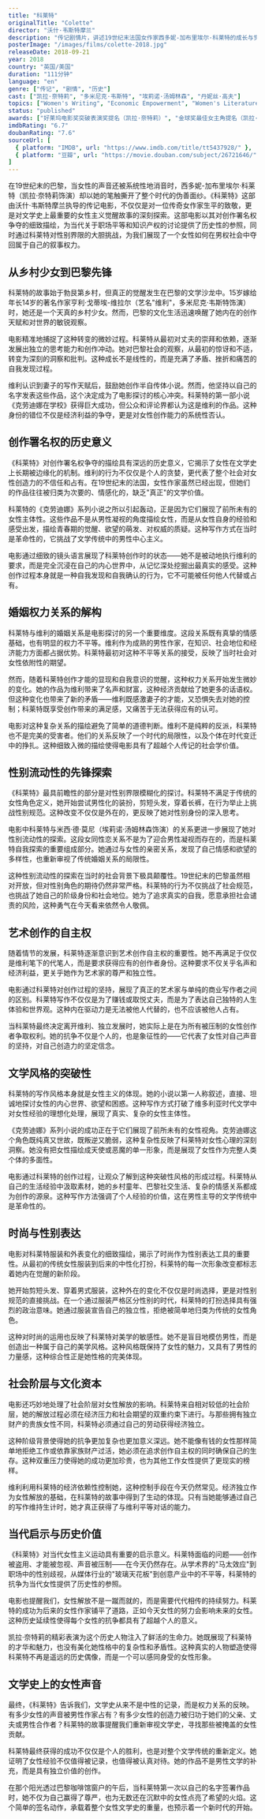 ```yaml
---
title: "科莱特"
originalTitle: "Colette"
director: "沃什·韦斯特摩兰"
description: "传记剧情片，讲述19世纪末法国女作家西多妮-加布里埃尔·科莱特的成长与觉醒。凯拉·奈特莉精彩演绎了这位挑战性别规范、争取创作署名权、探索性别流动性的先锋女性作家的传奇人生。"
posterImage: "/images/films/colette-2018.jpg"
releaseDate: 2018-09-21
year: 2018
country: "英国/美国"
duration: "111分钟"
language: "en"
genre: ["传记", "剧情", "历史"]
cast: ["凯拉·奈特莉", "多米尼克·韦斯特", "埃莉诺·汤姆林森", "丹妮丝·高夫"]
topics: ["Women's Writing", "Economic Empowerment", "Women's Literature", "Queer Identity", "Patriarchy Critique", "Feminist Art", "First Wave Feminism"]
status: "published"
awards: ["好莱坞电影奖突破表演奖提名（凯拉·奈特莉）", "金球奖最佳女主角提名（凯拉·奈特莉）"]
imdbRating: "6.7"
doubanRating: "7.6"
sourceUrl: [
  { platform: "IMDB", url: "https://www.imdb.com/title/tt5437928/" },
  { platform: "豆瓣", url: "https://movie.douban.com/subject/26721646/" }
]
---
```


在19世纪末的巴黎，当女性的声音还被系统性地消音时，西多妮-加布里埃尔·科莱特（凯拉·奈特莉饰演）却以她的笔触撕开了整个时代的伪善面纱。《科莱特》这部由沃什·韦斯特摩兰执导的传记电影，不仅仅是对一位传奇女作家生平的致敬，更是对文学史上最重要的女性主义觉醒故事的深刻探索。这部电影以其对创作署名权争夺的细致描绘，为当代关于职场平等和知识产权的讨论提供了历史性的参照，同时通过科莱特对性别界限的大胆挑战，为我们展现了一个女性如何在男权社会中夺回属于自己的叙事权力。

## 从乡村少女到巴黎先锋

科莱特的故事始于勃艮第乡村，但真正的觉醒发生在巴黎的文学沙龙中。15岁嫁给年长14岁的著名作家亨利·戈蒂埃-维拉尔（艺名"维利"，多米尼克·韦斯特饰演）时，她还是一个天真的乡村少女。然而，巴黎的文化生活迅速唤醒了她内在的创作天赋和对世界的敏锐观察。

电影精准地捕捉了这种转变的微妙过程。科莱特从最初对丈夫的崇拜和依赖，逐渐发展出独立的思考能力和创作冲动。她对巴黎社会的观察，从最初的惊讶和不适，转变为深刻的洞察和批判。这种成长不是线性的，而是充满了矛盾、挫折和痛苦的自我发现过程。

维利认识到妻子的写作天赋后，鼓励她创作半自传体小说。然而，他坚持以自己的名字发表这些作品，这个决定成为了电影探讨的核心冲突。科莱特的第一部小说《克劳迪娜在学校》获得巨大成功，但公众和评论界都认为这是维利的作品。这种身份的错位不仅是经济利益的争夺，更是对女性创作能力的系统性否认。

## 创作署名权的历史意义

《科莱特》对创作署名权争夺的描绘具有深远的历史意义，它揭示了女性在文学史上长期被边缘化的机制。维利的行为不仅仅是个人的贪婪，更代表了整个社会对女性创造力的不信任和占有。在19世纪末的法国，女性作家虽然已经出现，但她们的作品往往被归类为次要的、情感化的，缺乏"真正"的文学价值。

科莱特的《克劳迪娜》系列小说之所以引起轰动，正是因为它们展现了前所未有的女性主体性。这些作品不是从男性凝视的角度描绘女性，而是从女性自身的经验和感受出发，描绘青春期的觉醒、欲望的萌发、对权威的质疑。这种写作方式在当时是革命性的，它挑战了文学传统中的男性中心主义。

电影通过细致的镜头语言展现了科莱特创作时的状态——她不是被动地执行维利的要求，而是完全沉浸在自己的内心世界中，从记忆深处挖掘出最真实的感受。这种创作过程本身就是一种自我发现和自我确认的行为，它不可能被任何他人代替或占有。

## 婚姻权力关系的解构

科莱特与维利的婚姻关系是电影探讨的另一个重要维度。这段关系既有真挚的情感基础，也有明显的权力不平等。维利作为成熟的男性作家，在知识、社会地位和经济能力方面都占据优势。科莱特最初对这种不平等关系的接受，反映了当时社会对女性依附性的期望。

然而，随着科莱特创作才能的显现和自我意识的觉醒，这种权力关系开始发生微妙的变化。她的作品为维利带来了名声和财富，这种经济贡献给了她更多的话语权。但这种变化也带来了新的矛盾——维利既感激妻子的才能，又恐惧失去对她的控制；科莱特既享受创作带来的满足感，又痛苦于无法获得应有的认可。

电影对这种复杂关系的描绘避免了简单的道德判断。维利不是纯粹的反派，科莱特也不是完美的受害者。他们的关系反映了一个时代的局限性，以及个体在时代变迁中的挣扎。这种细致入微的描绘使得电影具有了超越个人传记的社会学价值。

## 性别流动性的先锋探索

《科莱特》最具前瞻性的部分是对性别界限模糊化的探讨。科莱特不满足于传统的女性角色定义，她开始尝试男性化的装扮，剪短头发，穿着长裤，在行为举止上挑战性别规范。这种改变不仅仅是外在的，更反映了她对性别身份的深入思考。

电影中科莱特与米西·德·莫尼（埃莉诺·汤姆林森饰演）的关系更进一步展现了她对性别流动性的探索。这段女同性恋关系不是为了迎合男性凝视而存在的，而是科莱特自我探索的重要组成部分。她通过与女性的亲密关系，发现了自己情感和欲望的多样性，也重新审视了传统婚姻关系的局限性。

这种性别流动性的探索在当时的社会背景下极具颠覆性。19世纪末的巴黎虽然相对开放，但对性别角色的期待仍然非常严格。科莱特的行为不仅挑战了社会规范，也挑战了她自己的阶级身份和社会地位。她为了追求真实的自我，愿意承担社会谴责的风险，这种勇气在今天看来依然令人敬佩。

## 艺术创作的自主权

随着情节的发展，科莱特逐渐意识到艺术创作自主权的重要性。她不再满足于仅仅是维利笔下的代笔人，而是要求获得应有的创作者身份。这种要求不仅关乎名声和经济利益，更关乎她作为艺术家的尊严和独立性。

电影通过科莱特对创作过程的坚持，展现了真正的艺术家与单纯的商业写作者之间的区别。科莱特写作不仅仅是为了赚钱或取悦丈夫，而是为了表达自己独特的人生体验和世界观。这种内在驱动力是无法被他人代替的，也不应该被他人占有。

当科莱特最终决定离开维利、独立发展时，她实际上是在为所有被压制的女性创作者争取权利。她的抗争不仅是个人的，也是象征性的——它代表了女性对自己声音的坚持，对自己创造力的坚定信念。

## 文学风格的突破性

科莱特的写作风格本身就是女性主义的体现。她的小说以第一人称叙述，直接、坦诚地探讨女性的内心世界、欲望和困惑。这种写作方式打破了维多利亚时代文学中对女性经验的理想化处理，展现了真实、复杂的女性主体性。

《克劳迪娜》系列小说的成功正在于它们展现了前所未有的女性视角。克劳迪娜这个角色既纯真又世故，既叛逆又脆弱，这种复杂性反映了科莱特对女性心理的深刻洞察。她没有把女性描绘成天使或恶魔的单一形象，而是展现了女性作为完整人类个体的多面性。

电影通过科莱特的创作过程，让观众了解到这种突破性风格的形成过程。科莱特从自己的生活经验中汲取素材，她的乡村童年、巴黎社交生活、复杂的情感关系都成为创作的源泉。这种写作方法强调了个人经验的价值，这在男性主导的文学传统中是革命性的。

## 时尚与性别表达

电影对科莱特服装和外表变化的细致描绘，揭示了时尚作为性别表达工具的重要性。从最初的传统女性服装到后来的中性化打扮，科莱特的每一次形象改变都标志着她内在觉醒的新阶段。

她开始剪短头发、穿着男式服装，这种外在的变化不仅仅是时尚选择，更是对性别规范的直接挑战。在一个通过服装严格区分性别的时代，科莱特的打扮选择具有强烈的政治意味。她通过服装宣告自己的独立性，拒绝被简单地归类为传统的女性角色。

这种对时尚的运用也反映了科莱特对美学的敏感性。她不是盲目地模仿男性，而是创造出一种属于自己的美学风格。这种风格既保持了女性的魅力，又具有了男性的力量感，这种综合性正是她性格的完美体现。

## 社会阶层与文化资本

电影还巧妙地处理了社会阶层对女性解放的影响。科莱特来自相对较低的社会阶层，她的解放过程必须在经济压力和社会期望的双重约束下进行。与那些拥有独立财产的贵族女性不同，科莱特必须通过自己的劳动获得经济独立。

这种阶级背景使得她的抗争更加复杂也更加意义深远。她不能像有钱的女性那样简单地拒绝工作或依靠家族财产过活，她必须在追求创作自主权的同时确保自己的生存。这种双重压力使得她的成功更加珍贵，也为其他工作女性提供了更现实的榜样。

维利利用科莱特的经济依赖性控制她，这种控制手段在今天仍然常见。经济独立作为女性解放的基础，在科莱特的故事中得到了生动的体现。只有当她能够通过自己的写作维持生计时，她才真正获得了与维利平等对话的能力。

## 当代启示与历史价值

《科莱特》对当代女性主义运动具有重要的启示意义。科莱特面临的问题——创作被盗用、才能被忽视、声音被压制——在今天仍然存在。从学术界的"马太效应"到职场中的性别歧视，从媒体行业的"玻璃天花板"到创意产业中的不平等，科莱特的抗争为当代女性提供了历史性的参照。

电影也提醒我们，女性解放不是一蹴而就的，而是需要代代相传的持续努力。科莱特的成功为后来的女性作家铺平了道路，正如今天女性的努力会影响未来的女性。这种历史延续性使得每个女性的抗争都具有了超越个人的意义。

凯拉·奈特莉的精彩表演为这个历史人物注入了鲜活的生命力。她既展现了科莱特的才华和魅力，也没有美化她性格中的复杂性和矛盾性。这种真实的人物塑造使得科莱特不再是遥远的历史偶像，而是一个可以感同身受的女性形象。

## 文学史上的女性声音

最终，《科莱特》告诉我们，文学史从来不是中性的记录，而是权力关系的反映。有多少女性的声音被男性作家占有？有多少女性的创造力被归功于她们的父亲、丈夫或男性合作者？科莱特的故事提醒我们重新审视文学史，寻找那些被掩盖的女性贡献。

科莱特最终获得的成功不仅仅是个人的胜利，也是对整个文学传统的重新定义。她证明了女性经验不仅值得被记录，也值得被认真对待。她的作品不是男性文学的补充，而是具有独立价值的创作。

在那个阳光透过巴黎咖啡馆窗户的午后，当科莱特第一次以自己的名字签署作品时，她不仅为自己赢得了尊严，也为无数还在沉默中的女性点亮了希望的火焰。这个简单的签名动作，承载着整个女性文学史的重量，也预示着一个新时代的开始。